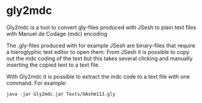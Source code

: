 # gly2mdc
Gly2mdc is a tool to convert gly-files produced with JSesh to plain text files with Manuel de Codage (mdc) encoding

The .gly-files produced with for example JSesh are binary-files that require a hieroglyphic text editor to open them. From JSesh it is possible to copy out the mdc coding of the text but this takes several clicking and manually inserting the copied text to a text file.

With Gly2mdc it is possible to extract the mdc code to a text file with one command. For example:

    java -jar Gly2mdc.jar Texts/OAshm113.gly
